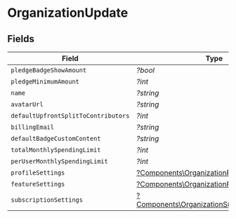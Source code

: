 # OrganizationUpdate


## Fields

| Field                                                                                                       | Type                                                                                                        | Required                                                                                                    | Description                                                                                                 |
| ----------------------------------------------------------------------------------------------------------- | ----------------------------------------------------------------------------------------------------------- | ----------------------------------------------------------------------------------------------------------- | ----------------------------------------------------------------------------------------------------------- |
| `pledgeBadgeShowAmount`                                                                                     | *?bool*                                                                                                     | :heavy_minus_sign:                                                                                          | N/A                                                                                                         |
| `pledgeMinimumAmount`                                                                                       | *?int*                                                                                                      | :heavy_minus_sign:                                                                                          | N/A                                                                                                         |
| `name`                                                                                                      | *?string*                                                                                                   | :heavy_minus_sign:                                                                                          | N/A                                                                                                         |
| `avatarUrl`                                                                                                 | *?string*                                                                                                   | :heavy_minus_sign:                                                                                          | N/A                                                                                                         |
| `defaultUpfrontSplitToContributors`                                                                         | *?int*                                                                                                      | :heavy_minus_sign:                                                                                          | N/A                                                                                                         |
| `billingEmail`                                                                                              | *?string*                                                                                                   | :heavy_minus_sign:                                                                                          | N/A                                                                                                         |
| `defaultBadgeCustomContent`                                                                                 | *?string*                                                                                                   | :heavy_minus_sign:                                                                                          | N/A                                                                                                         |
| `totalMonthlySpendingLimit`                                                                                 | *?int*                                                                                                      | :heavy_minus_sign:                                                                                          | N/A                                                                                                         |
| `perUserMonthlySpendingLimit`                                                                               | *?int*                                                                                                      | :heavy_minus_sign:                                                                                          | N/A                                                                                                         |
| `profileSettings`                                                                                           | [?Components\OrganizationProfileSettings](../../Models/Components/OrganizationProfileSettings.md)           | :heavy_minus_sign:                                                                                          | N/A                                                                                                         |
| `featureSettings`                                                                                           | [?Components\OrganizationFeatureSettings](../../Models/Components/OrganizationFeatureSettings.md)           | :heavy_minus_sign:                                                                                          | N/A                                                                                                         |
| `subscriptionSettings`                                                                                      | [?Components\OrganizationSubscriptionSettings](../../Models/Components/OrganizationSubscriptionSettings.md) | :heavy_minus_sign:                                                                                          | N/A                                                                                                         |